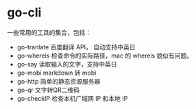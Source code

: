 # go-cli

一些常用的工具的集合，包括：

* go-tranlate 百度翻译 API， 自动支持中英日
* go-whereis 检查命令的实际路径，mac 的 whereis 貌似有问题。
* go-say 读取输入的文字，支持中英日
* go-mobi  markdown 转 mobi
* go-http  简单的静态资源服务器
* go-qr  文字转QR二维码
* go-checkIP 检查本机广域网 IP 和本地 IP
